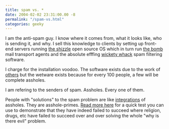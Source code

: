 ```yaml
---
title: spam vs. *
date: 2004-02-02 23:31:00.00 -8
permalink: "/spam-vs.html"
categories: geeky
---
```

I am the anti-spam guy. I know where it comes from, what it looks like, who is sending it, and why. I sell this knowledge to clients by setting up front-end servers running [the shizzle](http://www.debian.org/) open source OS which in turn run [the bomb](http://www.exim.org/) mail transport agents and the absolute efffing [wickety whack](http://www.spamassassin.org) spam filtering software.

I charge for the installation voodoo. The software exists due to the work of [others](/000510.php) but the wetware exists because for every 100 people, a few will be complete assholes.

I am refering to the senders of spam. Assholes. Every one of them.

People with "solutions" to the spam problem are like [integrations](http://calculus.org/) of assholes. They are asshole-primes. [Read more here](http://slashdot.org/comments.pl?sid=95250&cid=8164148) for a quick test you can use to demonstrate that they have indeed failed to succeed where religion, drugs, etc have failed to succeed over and over solving the whole "why is there evil" problem.
